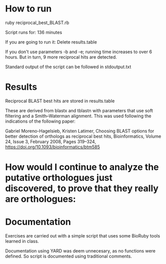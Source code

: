 # How to run
ruby reciprocal_best_BLAST.rb 

Script runs for: 136 minutes

If you are going to run it: Delete results.table

If you don't use parameters -b and -e; running time increases to over 6 hours. But in turn, 9 more reciprocal hits are detected.

Standard output of the script can be followed in stdoutput.txt
# Results
Reciprocal BLAST best hits are stored in results.table

These are derived from blastx and tblastn with parameters that use soft filtering and a Smith–Waterman alignment. This was used following the indications of the following paper:

Gabriel Moreno-Hagelsieb, Kristen Latimer, Choosing BLAST options for better detection of orthologs as reciprocal best hits, Bioinformatics, Volume 24, Issue 3, February 2008, Pages 319–324, https://doi.org/10.1093/bioinformatics/btm585

# How would I continue to analyze the putative orthologues just discovered, to prove that they really are orthologues:


# Documentation
Exercises are carried out with a simple script that uses some BioRuby tools learned in class.

Documentation using YARD was deem unnecesary, as no functions were defined. So script is documented using 
traditional comments.